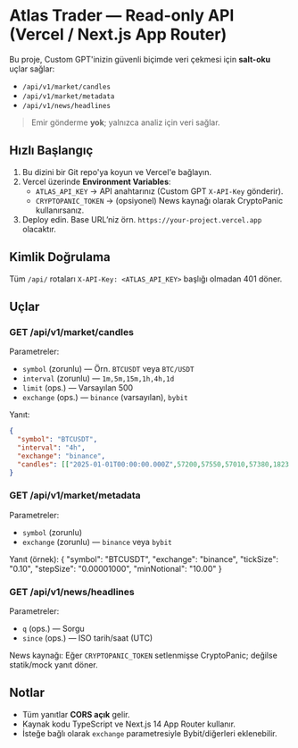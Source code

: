 # Atlas Trader — Read-only API (Vercel / Next.js App Router)

Bu proje, Custom GPT'inizin güvenli biçimde veri çekmesi için **salt-oku** uçlar sağlar:
- `/api/v1/market/candles`
- `/api/v1/market/metadata`
- `/api/v1/news/headlines`

> Emir gönderme **yok**; yalnızca analiz için veri sağlar.

## Hızlı Başlangıç
1. Bu dizini bir Git repo'ya koyun ve Vercel'e bağlayın.
2. Vercel üzerinde **Environment Variables**:
   - `ATLAS_API_KEY` → API anahtarınız (Custom GPT `X-API-Key` gönderir).
   - `CRYPTOPANIC_TOKEN` → (opsiyonel) News kaynağı olarak CryptoPanic kullanırsanız.
3. Deploy edin. Base URL’niz örn. `https://your-project.vercel.app` olacaktır.

## Kimlik Doğrulama
Tüm `/api/` rotaları `X-API-Key: <ATLAS_API_KEY>` başlığı olmadan 401 döner.

## Uçlar

### GET /api/v1/market/candles
Parametreler:
- `symbol` (zorunlu) — Örn. `BTCUSDT` veya `BTC/USDT`
- `interval` (zorunlu) — `1m,5m,15m,1h,4h,1d`
- `limit` (ops.) — Varsayılan 500
- `exchange` (ops.) — `binance` (varsayılan), `bybit`

Yanıt:
```json
{
  "symbol": "BTCUSDT",
  "interval": "4h",
  "exchange": "binance",
  "candles": [["2025-01-01T00:00:00.000Z",57200,57550,57010,57380,1823.4]]
}
```

### GET /api/v1/market/metadata
Parametreler:
- `symbol` (zorunlu)
- `exchange` (zorunlu) — `binance` veya `bybit`

Yanıt (örnek):
{
  "symbol": "BTCUSDT",
  "exchange": "binance",
  "tickSize": "0.10",
  "stepSize": "0.00001000",
  "minNotional": "10.00"
}

### GET /api/v1/news/headlines
Parametreler:
- `q` (ops.) — Sorgu
- `since` (ops.) — ISO tarih/saat (UTC)

News kaynağı: Eğer `CRYPTOPANIC_TOKEN` setlenmişse CryptoPanic; değilse statik/mock yanıt döner.

## Notlar
- Tüm yanıtlar **CORS açık** gelir.
- Kaynak kodu TypeScript ve Next.js 14 App Router kullanır.
- İsteğe bağlı olarak `exchange` parametresiyle Bybit/diğerleri eklenebilir.
